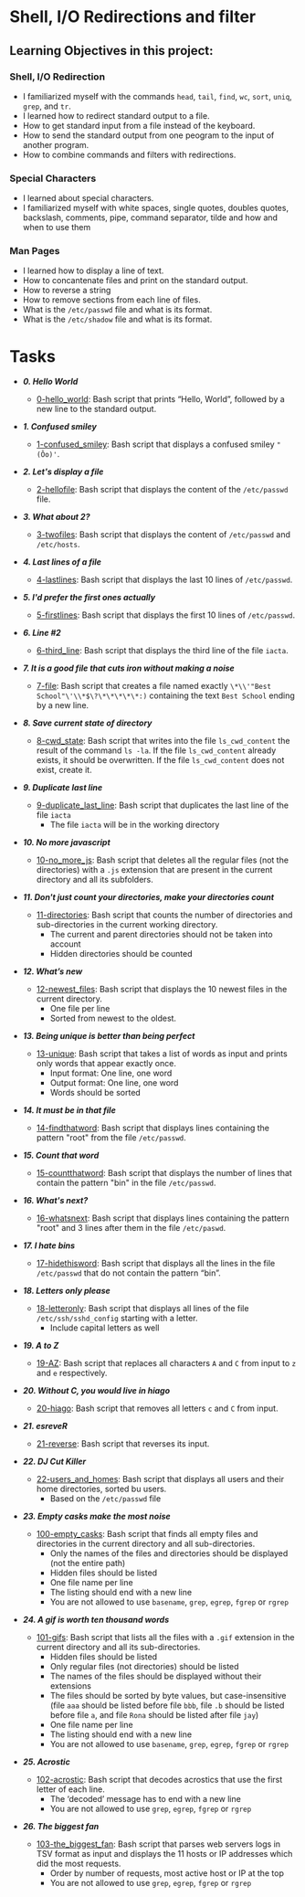 # Shell, I/O Redirections and filter

## Learning Objectives in this project: 

### Shell, I/O Redirection
- I familiarized myself with the commands `head`, `tail`, `find`, `wc`, `sort`, `uniq`, `grep`, and `tr`.
- I learned how to redirect standard output to a file.
- How to get standard input from a file instead of the keyboard.
- How to send the standard output from one peogram to the input of another program.
- How to combine commands and filters with redirections.

### Special Characters
- I learned about special characters.
- I familiarized myself with white spaces, single quotes, doubles quotes, backslash, comments, pipe, command separator, tilde and how and when to use them

### Man Pages
- I learned how to display a line of text.
- How to concantenate files and print on the standard output.
- How to reverse a string
- How to remove sections from each line of files.
- What is the `/etc/passwd` file and what is its format.
- What is the `/etc/shadow` file and what is its format.

# Tasks
- **_0. Hello World_**
	- [0-hello_world](./0-hello_world): Bash script that prints “Hello, World”, followed by a new line to the standard output.

- **_1. Confused smiley_**
	- [1-confused_smiley](./1-confused_smiley): Bash script that displays a confused smiley `"(Ôo)'`.

- **_2. Let's display a file_**
	- [2-hellofile](./2-hellofile): Bash script that displays the content of the `/etc/passwd` file.

- **_3. What about 2?_**
	- [3-twofiles](./3-twofiles): Bash script that displays the content of `/etc/passwd` and `/etc/hosts`.

- **_4. Last lines of a file_**
	- [4-lastlines](./4-lastlines): Bash script that displays the last 10 lines of `/etc/passwd`.

- **_5. I'd prefer the first ones actually_**
	- [5-firstlines](./5-firstlines): Bash script that displays the first 10 lines of `/etc/passwd`.

- **_6. Line #2_**
	- [6-third_line](./6-third_line): Bash script that displays the third line of the file `iacta`.

- **_7. It is a good file that cuts iron without making a noise_**
	- [7-file](./7-file): Bash script that creates a file named exactly `\*\\'"Best School"\'\\*$\?\*\*\*\*\*:)` containing the text `Best School` ending by a new line.

- **_8. Save current state of directory_**
	- [8-cwd_state](./8-cwd_state): Bash script that writes into the file `ls_cwd_content` the result of the command `ls -la`. If the file `ls_cwd_content` already exists, it should be overwritten. If the file `ls_cwd_content` does not exist, create it.

- **_9. Duplicate last line_**
	- [9-duplicate_last_line](./9-duplicate_last_line): Bash script that duplicates the last line of the file `iacta`
		- The file `iacta` will be in the working directory

- **_10. No more javascript_**
	- [10-no_more_js](./10-no_more_js): Bash script that deletes all the regular files (not the directories) with a `.js` extension that are present in the current directory and all its subfolders.

- **_11. Don't just count your directories, make your directories count_**
	- [11-directories](./11-directories): Bash script that counts the number of directories and sub-directories in the current working directory.
		- The current and parent directories should not be taken into account
		- Hidden directories should be counted

- **_12. What’s new_**
	- [12-newest_files](./12-newest_files): Bash script that displays the 10 newest files in the current directory.
		- One file per line
		- Sorted from newest to the oldest.

- **_13. Being unique is better than being perfect_**
	- [13-unique](./13-unique): Bash script that takes a list of words as input and prints only words that appear exactly once.
		- Input format: One line, one word
		- Output format: One line, one word
		- Words should be sorted

- **_14. It must be in that file_**
	- [14-findthatword](./14-findthatword): Bash script that displays lines containing the pattern "root" from the file `/etc/passwd`.

- **_15. Count that word_**
	- [15-countthatword](./15-countthatword): Bash script that displays the number of lines that contain the pattern "bin" in the file `/etc/passwd`.

- **_16. What's next?_**
	- [16-whatsnext](./16-whatsnext): Bash script that displays lines containing the pattern "root" and 3 lines after them in the file `/etc/paswd`.

- **_17. I hate bins_**
	- [17-hidethisword](./17-hidethisword): Bash script that displays all the lines in the file `/etc/passwd` that do not contain the pattern “bin”.

- **_18. Letters only please_**
	- [18-letteronly](./18-letteronly): Bash script that displays all lines of the file `/etc/ssh/sshd_config` starting with a letter.
		- Include capital letters as well

- **_19. A to Z_**
	- [19-AZ](./19-AZ): Bash script that replaces all characters `A` and `C` from input to `z` and `e` respectively.

- **_20. Without C, you would live in hiago_**
	- [20-hiago](./20-hiago): Bash script that removes all letters `c` and `C` from input.

- **_21. esreveR_**
	- [21-reverse](./21-reverse): Bash script that reverses its input.

- **_22. DJ Cut Killer_**
	- [22-users_and_homes](./22-users_and_homes): Bash script that displays all users and their home directories, sorted bu users.
		- Based on the `/etc/passwd` file

- **_23. Empty casks make the most noise_**
	- [100-empty_casks](./100-empty_casks): Bash script that finds all empty files and directories in the current directory and all sub-directories.
		- Only the names of the files and directories should be displayed (not the entire path)
		- Hidden files should be listed
		- One file name per line
		- The listing should end with a new line
		- You are not allowed to use `basename`, `grep`, `egrep`, `fgrep` or `rgrep`

- **_24. A gif is worth ten thousand words_**
	- [101-gifs](./101-gifs): Bash script that lists all the files with a `.gif` extension in the current directory and all its sub-directories.
		- Hidden files should be listed
		- Only regular files (not directories) should be listed
		- The names of the files should be displayed without their extensions
		- The files should be sorted by byte values, but case-insensitive (file `aaa` should be listed before file `bbb`, file `.b` should be listed before file `a`, and file `Rona` should be listed after file `jay`)
		- One file name per line
		- The listing should end with a new line
		- You are not allowed to use `basename`, `grep`, `egrep`, `fgrep` or `rgrep`

- **_25. Acrostic_**
	- [102-acrostic](./102-acrostic): Bash script that decodes acrostics that use the first letter of each line.
		- The ‘decoded’ message has to end with a new line
		- You are not allowed to use `grep`, `egrep`, `fgrep` or `rgrep`

- **_26. The biggest fan_**
	- [103-the_biggest_fan](./103-the_biggest_fan): Bash script that parses web servers logs in TSV format as input and displays the 11 hosts or IP addresses which did the most requests.
		- Order by number of requests, most active host or IP at the top
		- You are not allowed to use `grep`, `egrep`, `fgrep` or `rgrep`
